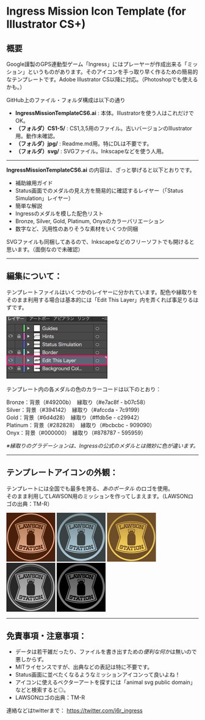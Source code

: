 # Ingress Mission Icon Template (for Illustrator CS+)
## 概要

Google謹製のGPS連動型ゲーム「Ingress」にはプレーヤーが作成出来る「ミッション」というものがあります。そのアイコンを手っ取り早く作るための簡易的なテンプレートです。Adobe Illustrator CS以降に対応。（Photoshopでも使えるかも。）

GitHub上のファイル・フォルダ構成は以下の通り
  - **IngressMissionTemplateCS6.ai** : 本体。Illustratorを使う人はこれだけでOK。
  - **（フォルダ）CS1-5/** : CS1,3,5用のファイル。古いバージョンのIllustrator用。動作未確認。 
  - **（フォルダ）jpg/** : Readme.md用。特にDLは不要です。
  - **（フォルダ）svg/** : SVGファイル。Inkscapeなどを使う人用。


----
**IngressMissionTemplateCS6.ai** の内容は、ざっと挙げると以下とおりです。
  - 補助線用ガイド
  - Status画面でのメダルの見え方を簡易的に確認するレイヤー（「Status Simulation」レイヤー）
  - 簡単な解説
  - Ingressのメダルを模した配色リスト
  - Bronze, Silver, Gold, Platinum, Onyxのカラーバリエーション
  - 数字など、汎用性のありそうな素材をいくつか同梱

SVGファイルも同梱してあるので、Inkscapeなどのフリーソフトでも開けると思います。（面倒なので未確認）

----

## 編集について：

テンプレートファイルはいくつかのレイヤーに分かれています。配色や縁取りをそのまま利用する場合は基本的には「Edit This Layer」内を弄くれば事足りるはずです。

![Edit This Layer](https://raw.githubusercontent.com/i6r-ingress/Ingress-Mission-Icon-Template/master/jpg/Readme_Layer.jpg)  


テンプレート内の各メダルの色のカラーコードは以下のとおり：

Bronze：背景（#49200b）　縁取り（#e7ac8f - b07c58）  
Silver：背景（#394142）　縁取り（#afccda - 7c9199）  
Gold：背景（#6d4d28）　縁取り（#ffdb5e - c29942）  
Platinum：背景（#282828）　縁取り（#bcbcbc - 909090）  
Onyx：背景（#000000）　縁取り（#878787 - 595959）  

*※縁取りのグラデーションは、Ingressの公式のメダルとは微妙に色が違います。*

----

## テンプレートアイコンの外観：

テンプレートには全国でも最多を誇る、*あのポータル* のロゴを使用。  
そのまま利用してLAWSON用のミッションを作ってしまえます。（LAWSONロゴの出典：TM-R）

![Bronze](https://raw.githubusercontent.com/i6r-ingress/Ingress-Mission-Icon-Template/master/jpg/Bronze.jpg)
![Silver](https://raw.githubusercontent.com/i6r-ingress/Ingress-Mission-Icon-Template/master/jpg/Silver.jpg)
![Gold](https://raw.githubusercontent.com/i6r-ingress/Ingress-Mission-Icon-Template/master/jpg/Gold.jpg)
![Platinum](https://raw.githubusercontent.com/i6r-ingress/Ingress-Mission-Icon-Template/master/jpg/Platinum.jpg)
![Onyx](https://raw.githubusercontent.com/i6r-ingress/Ingress-Mission-Icon-Template/master/jpg/Onyx.jpg)

----

## 免責事項・注意事項：

  - データは若干雑だったり、ファイルを書き出すための*便利な何か*は無いので悪しからず。  
  - MITライセンスですが、出典などの表記は特に不要です。
  - Status画面に並べたくなるようなミッションアイコンって良いよね！
  - アイコンに使えるベクターアートを探すには「animal svg public domain」などと検索すると◎。
  - LAWSONロゴの出典：TM-R

連絡などはtwitterまで：
<https://twitter.com/i6r_ingress>
